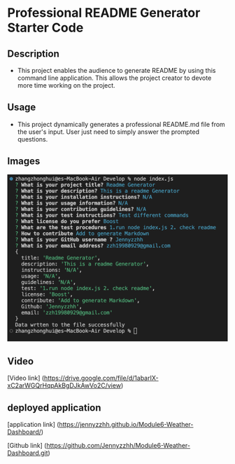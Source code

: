 # Professional README Generator Starter Code

## Description

- This project enables the audience to generate README by using this command line application. This allows the project creator to devote more time working on the project.

## Usage

- This project dynamically generates a professional README.md file from the user's input. User just need to simply answer the prompted questions. 



## Images

![Terminal](./Assets/Images/1.png)

## Video 

[Video link] (https://drive.google.com/file/d/1abarIX-xC2arWGQrHqpAkBgDJkAwVo2C/view)


## deployed application

[application link] (https://jennyzzhh.github.io/Module6-Weather-Dashboard/)

[Github link] (https://github.com/Jennyzzhh/Module6-Weather-Dashboard.git)

